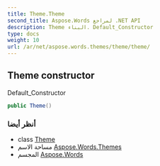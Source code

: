 ```yaml
---
title: Theme.Theme
second_title: Aspose.Words لمراجع .NET API
description: Theme البناء. Default_Constructor
type: docs
weight: 10
url: /ar/net/aspose.words.themes/theme/theme/
---
```

## Theme constructor

Default_Constructor

```csharp
public Theme()
```

### أنظر أيضا

* class [Theme](../)
* مساحة الاسم [Aspose.Words.Themes](../../theme/)
* المجسم [Aspose.Words](../../../)


